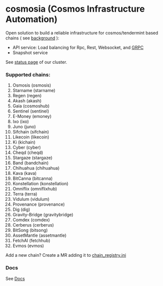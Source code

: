 # cosmosia (Cosmos Infrastructure Automation)

Open solution to build a reliable infrastructure for cosmos/tendermint based chains ( see [background](https://github.com/cosmos/chain-registry/issues/214) ):
- API service: Load balancing for Rpc, Rest, Websocket, and [GRPC](docs/grpc.md)
- Snapshot service

See [status page](https://status.notional.ventures/) of our cluster.

### Supported chains:
1. Osmosis (osmosis)
2. Starname (starname)
3. Regen (regen)
4. Akash (akash)
5. Gaia (cosmoshub)
6. Sentinel (sentinel)
7. E-Money (emoney)
8. Ixo (ixo)
9. Juno (juno)
10. Sifchain (sifchain)
11. Likecoin (likecoin)
12. Ki (kichain)
13. Cyber (cyber)
14. Cheqd (cheqd)
15. Stargaze (stargaze)
16. Band (bandchain)
17. Chihuahua (chihuahua)
18. Kava (kava)
19. BitCanna (bitcanna)
20. Konstellation (konstellation)
21. Omniflix (omniflixhub)
22. Terra (terra)
23. Vidulum (vidulum)
24. Provenance (provenance)
25. Dig (dig)
26. Gravity-Bridge (gravitybridge)
27. Comdex (comdex)
28. Cerberus (cerberus)
29. BitSong (bitsong)
30. AssetMantle (assetmantle)
31. FetchAI (fetchhub)
32. Evmos (evmos)


Add a new chain? Create a MR adding it to [chain_registry.ini](./data/chain_registry.ini)

### Docs
See [Docs](./docs/)